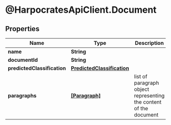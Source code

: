 # @HarpocratesApiClient.Document

## Properties

Name | Type | Description | Notes
------------ | ------------- | ------------- | -------------
**name** | **String** |  | [optional] 
**documentId** | **String** |  | 
**predictedClassification** | [**PredictedClassification**](PredictedClassification.md) |  | [optional] 
**paragraphs** | [**[Paragraph]**](Paragraph.md) | list of paragraph object representing the content of the document | 


